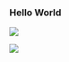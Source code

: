 ### Hello World

<a href=""> <img align="center" src="https://github-readme-stats-sigma-five.vercel.app/api/top-langs/?username=rodrigomardonesalvarez](https://github-readme-stats.vercel.app/api?username=rodrigomardonesalvarez)&theme=react&line_height=40&hide=css"/> </a>



<a href=""> <img align="center" src="https://github-readme-stats-sigma-five.vercel.app/api/top-langs/?username=RodrigoMardonesAlvarez&theme=react&line_height=40&hide=css"/> </a>

